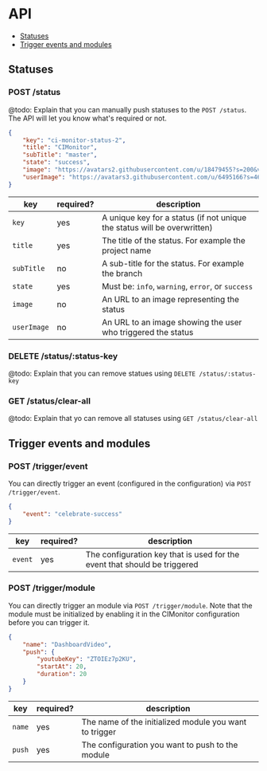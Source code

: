 # API

- [Statuses](#statuses)
- [Trigger events and modules](#trigger-events-and-modules)

## Statuses

### POST /status

@todo: Explain that you can manually push statuses to the `POST /status`. The API will let you know what's required or not.

```json
{
    "key": "ci-monitor-status-2",
    "title": "CIMonitor",
    "subTitle": "master",
    "state": "success",
    "image": "https://avatars2.githubusercontent.com/u/18479455?s=200&v=4",
    "userImage": "https://avatars3.githubusercontent.com/u/6495166?s=460&v=4"
}
```

| key         | required? | description                                                              |
| ----------- | --------- | ------------------------------------------------------------------------ |
| `key`       | yes       | A unique key for a status (if not unique the status will be overwritten) |
| `title`     | yes       | The title of the status. For example the project name                    |
| `subTitle`  | no        | A sub-title for the status. For example the branch                       |
| `state`     | yes       | Must be: `info`, `warning`, `error`, or `success`                        |
| `image`     | no        | An URL to an image representing the status                               |
| `userImage` | no        | An URL to an image showing the user who triggered the status             |

### DELETE /status/:status-key

@todo: Explain that you can remove statues using `DELETE /status/:status-key`

### GET /status/clear-all

@todo: Explain that yo can remove all statuses using `GET /status/clear-all`

## Trigger events and modules

### POST /trigger/event

You can directly trigger an event (configured in the configuration) via `POST /trigger/event`.

```json
{
    "event": "celebrate-success"
}
```

| key         | required? | description                                                               |
| ----------- | --------- | ------------------------------------------------------------------------- |
| `event`     | yes       | The configuration key that is used for the event that should be triggered |

### POST /trigger/module

You can directly trigger an module via `POST /trigger/module`. Note that the module must be initialized by
enabling it in the CIMonitor configuration before you can trigger it.

```json
{
    "name": "DashboardVideo",
    "push": {
        "youtubeKey": "ZTOIEz7p2KU",
        "startAt": 20,
        "duration": 20
    }
}
```

| key        | required? | description                                            |
| ---------- | --------- | ------------------------------------------------------ |
| `name`     | yes       | The name of the initialized module you want to trigger |
| `push`     | yes       | The configuration you want to push to the module       |
